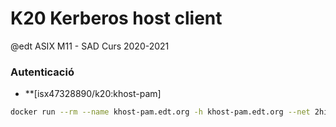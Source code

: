 # K20 Kerberos host client

@edt ASIX M11 - SAD Curs 2020-2021

### Autenticació

* **[isx47328890/k20:khost-pam] 


```bash
docker run --rm --name khost-pam.edt.org -h khost-pam.edt.org --net 2hisix -it isx47328890/k20:khost-pam
```

